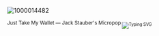 ![1000014482](https://github.com/user-attachments/assets/d18a4d83-06d4-4186-a774-345a4d108e29)

<sub>Just Take My Wallet — Jack Stauber's Micropop<sub>
![Typing SVG](https://readme-typing-svg.demolab.com?font=Fira+Code&size=15&duration=4000&pause=950&color=FFE681&width=435&lines=What's+the+softest+way+to+say%2C;You+took+away+my+friend%2C+my+buddy..%3F;What's+the+kindest+way+to+say%2C;You+took+away+my+friend%3F;What's+the+kindest+way+to+say%2C;You+took+away+my+friend%2C+my+buddy..%3F;What's+the+kindest+way+to+say%2C;The+End.)
